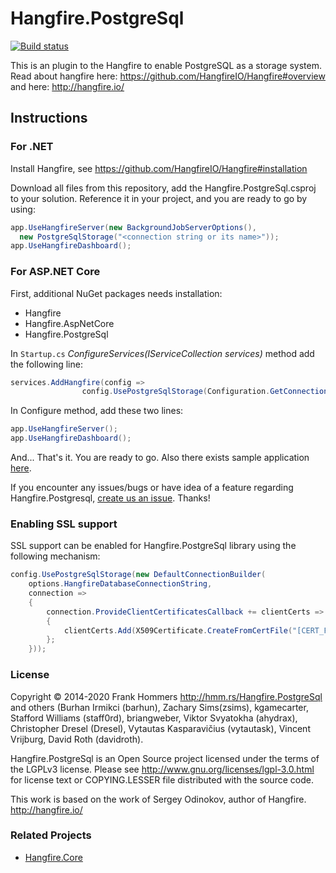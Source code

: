 
# Hangfire.PostgreSql
[![Build status](https://ci.appveyor.com/api/projects/status/a01vpyliv5mh9xac/branch/master?svg=true)](https://ci.appveyor.com/project/vytautask/hangfire-postgresql-lel5h/branch/master)

This is an plugin to the Hangfire to enable PostgreSQL as a storage system.
Read about hangfire here: https://github.com/HangfireIO/Hangfire#overview
and here: http://hangfire.io/

## Instructions
### For .NET 
Install Hangfire, see https://github.com/HangfireIO/Hangfire#installation

Download all files from this repository, add the Hangfire.PostgreSql.csproj to your solution.
Reference it in your project, and you are ready to go by using:

```csharp
app.UseHangfireServer(new BackgroundJobServerOptions(), 
  new PostgreSqlStorage("<connection string or its name>"));
app.UseHangfireDashboard();
```

### For ASP.NET Core
First, additional NuGet packages needs installation: 
* Hangfire
* Hangfire.AspNetCore
* Hangfire.PostgreSql


In `Startup.cs` _ConfigureServices(IServiceCollection services)_ method add the following line:
```csharp
services.AddHangfire(config =>
		        config.UsePostgreSqlStorage(Configuration.GetConnectionString("HangfireConnection")));
```

In Configure method, add these two lines:
```csharp
app.UseHangfireServer();
app.UseHangfireDashboard();
```
And... That's it. You are ready to go. Also there exists sample application [here](https://github.com/frankhommers/Hangfire.PostgreSql/releases/download/1.4.8.1/aspnetcore_hangfire_sample.zip).

If you encounter any issues/bugs or have idea of a feature regarding Hangfire.Postgresql, [create us an issue](https://github.com/frankhommers/Hangfire.PostgreSql/issues/new). Thanks! 


### Enabling SSL support
SSL support can be enabled for Hangfire.PostgreSql library using the following mechanism:
```csharp
config.UsePostgreSqlStorage(new DefaultConnectionBuilder(
    options.HangfireDatabaseConnectionString,
    connection =>
    {
        connection.ProvideClientCertificatesCallback += clientCerts =>
        {
            clientCerts.Add(X509Certificate.CreateFromCertFile("[CERT_FILENAME]"));
        };
    }));
```

### License
Copyright © 2014-2020 Frank Hommers http://hmm.rs/Hangfire.PostgreSql and others (Burhan Irmikci (barhun), Zachary Sims(zsims), kgamecarter, Stafford Williams (staff0rd), briangweber, Viktor Svyatokha (ahydrax), Christopher Dresel (Dresel), Vytautas Kasparavičius (vytautask), Vincent Vrijburg, David Roth (davidroth).

Hangfire.PostgreSql is an Open Source project licensed under the terms of the LGPLv3 license. Please see http://www.gnu.org/licenses/lgpl-3.0.html for license text or COPYING.LESSER file distributed with the source code.

This work is based on the work of Sergey Odinokov, author of Hangfire. <http://hangfire.io/>

### Related Projects
* [Hangfire.Core](https://github.com/HangfireIO/Hangfire)
